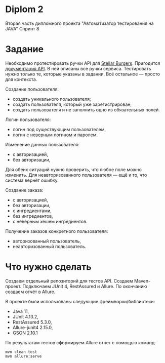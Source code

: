 # Diplom 2

Вторая часть дипломного проекта "Автоматизатор тестирования на JAVA" Спринт 8

# Задание

Необходимо протестировать ручки API для [Stellar Burgers](https://stellarburgers.nomoreparties.site/).
Пригодится [документация API](https://code.s3.yandex.net/qa-automation-engineer/java/cheatsheets/paid-track/diplom/api-documentation.pdf). В ней описаны все ручки сервиса. Тестировать нужно только те, которые указаны в задании. Всё остальное — просто для контекста.

Создание пользователя:

* создать уникального пользователя;
* создать пользователя, который уже зарегистрирован;
* создать пользователя и не заполнить одно из обязательных полей.

Логин пользователя:

* логин под существующим пользователем,
* логин с неверным логином и паролем.

Изменение данных пользователя:

* с авторизацией,
* без авторизации,

Для обеих ситуаций нужно проверить, что любое поле можно изменить. Для неавторизованного пользователя — ещё и то, что система вернёт ошибку.

Создание заказа:

* с авторизацией,
* без авторизации,
* с ингредиентами,
* без ингредиентов,
* с неверным хешем ингредиентов.

Получение заказов конкретного пользователя:

* авторизованный пользователь,
* неавторизованный пользователь.

# Что нужно сделать

Создаем отдельный репозиторий для тестов API.
Создаем Maven-проект.
Подключаем JUnit 4, RestAssured и Allure.
По окончанию создаем отчёт в Allure.

В проекте были использованы следующие фреймворки/библиотеки:
* Java 11,
* JUnit 4.13.2,
* RestAssured 5.3.0,
* Allure-junit4 2.15.0,
* GSON 2.10.1


По результатам тестов сформируем Allure отчет с помощью команд-
```
mvn clean test
mvn allure:serve
```